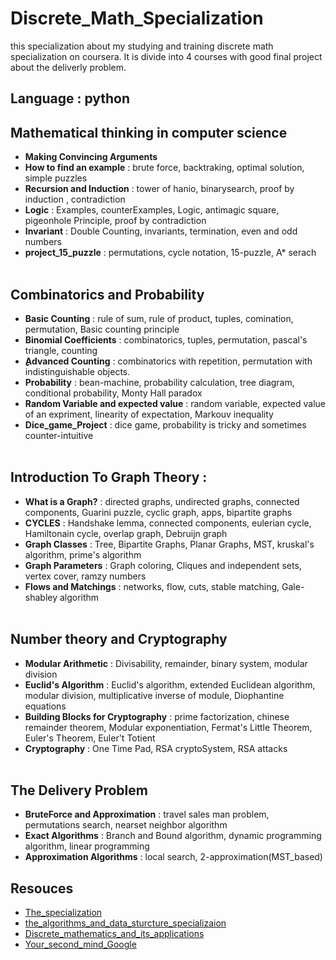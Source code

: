 # Discrete_Math_Specialization
this specialization about my studying and training discrete math specialization on coursera. It is divide into 4 courses with good final project about the deliverly problem.

## **Language :** python

## Mathematical thinking in computer science

-  **Making Convincing Arguments**
-  **How to find an example** : brute force, backtraking, optimal solution, simple puzzles
-  **Recursion and Induction** : tower of hanio, binarysearch, proof by induction , contradiction
-  **Logic** : Examples, counterExamples, Logic, antimagic square, pigeonhole Principle, proof by contradiction
-  **Invariant** : Double Counting, invariants, termination, even and odd numbers
-  **project_15_puzzle** : permutations, cycle notation, 15-puzzle, A* serach
<br /> <br />
## Combinatorics and Probability
- **Basic Counting** : rule of sum, rule of product, tuples, comination, permutation, Basic counting principle
- **Binomial Coefficients** : combinatorics, tuples, permutation, pascal's triangle, counting
- **ِِِAdvanced Counting** : combinatorics with repetition, permutation with indistinguishable objects.
- **Probability** : bean-machine, probability calculation, tree diagram, conditional probability, Monty Hall paradox
- **Random Variable and expected value** : random variable, expected value of an expriment, linearity of expectation, Markouv inequality
- **Dice_game_Project** : dice game, probability is tricky and sometimes counter-intuitive
<br /> <br />
## Introduction To Graph Theory : 
- **What is a Graph?** : directed graphs, undirected graphs, connected components, Guarini puzzle, cyclic graph, apps, bipartite graphs
- **CYCLES** : Handshake lemma, connected components, eulerian cycle, Hamiltonain cycle, overlap graph, Debruijn graph
- **Graph Classes** : Tree, Bipartite Graphs, Planar Graphs, MST, kruskal's algorithm, prime's algorithm
- **Graph Parameters** : Graph coloring, Cliques and independent sets, vertex cover, ramzy numbers
- **Flows and Matchings** : networks, flow, cuts, stable matching, Gale-shabley algorithm
<br /> <br />
## Number theory and Cryptography
- **Modular Arithmetic** : Divisability, remainder, binary system, modular division
- **Euclid's Algorithm** : Euclid's algorithm, extended Euclidean algorithm, modular division, multiplicative inverse of module, Diophantine equations
- **Building Blocks for Cryptography** : prime factorization, chinese remainder theorem, Modular exponentiation, Fermat's Little Theorem, Euler's Theorem, Euler't Totient
- **Cryptography** : One Time Pad, RSA cryptoSystem, RSA attacks
<br /> <br />
## The Delivery Problem
- **BruteForce and Approximation** : travel sales man problem, permutations search, nearset neighbor algorithm
- **Exact Algorithms** : Branch and Bound algorithm, dynamic programming algorithm, linear programming
- **Approximation Algorithms** : local search, 2-approximation(MST_based)

## Resouces
- [The_specialization](https://www.coursera.org/specializations/discrete-mathematics)
- [the_algorithms_and_data_sturcture_specializaion](https://www.coursera.org/specializations/data-structures-algorithms)
- [Discrete_mathematics_and_its_applications](https://www.amazon.com/Discrete-Mathematics-Applications-Kenneth-Rosen/dp/0072899050)
- [Your_second_mind_Google](https://www.google.com/)
